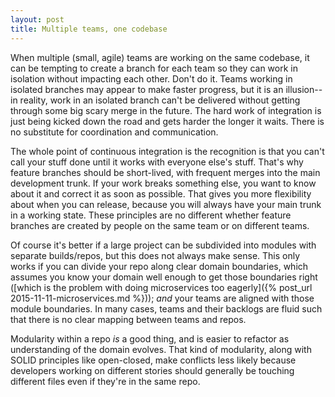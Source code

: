 ```yaml
---
layout: post
title: Multiple teams, one codebase
---
```


When multiple (small, agile) teams are working on the same codebase, it can be
tempting to create a branch for each team so they can work  in isolation
without impacting each other.   Don't do it.  Teams working in isolated
branches may appear to make faster progress, but it is an illusion--in
reality, work in an isolated branch can't be delivered without getting through
some big scary merge in the future.  The hard work of integration is just
being kicked down the road and gets harder the longer it waits.  There is no
substitute for coordination and communication.

The whole point of continuous integration is the recognition is that you can't
call your stuff done until it works with everyone else's stuff.  That's why
feature branches should be short-lived, with frequent merges into the main
development trunk.  If your work breaks something else, you want to know about
it and correct it as soon as possible.  That gives you more flexibility  about
when you can release, because you will always have your main trunk in a
working state.  These principles are no different whether feature branches are
created by people on the same team or on different teams.

Of course it's better if a large project can be subdivided into modules with
separate builds/repos, but this does not always make sense.  This only works
if you can divide your repo  along clear domain boundaries, which assumes you
know your domain well enough to get those boundaries right ([which is the
problem with doing microservices too eagerly]({% post_url
2015-11-11-microservices.md %}));  *and* your teams are aligned with those
module boundaries.  In many cases, teams and their backlogs are fluid such
that there is no clear mapping between teams and repos.

Modularity within a repo *is* a good thing, and is easier to refactor as 
understanding of the domain evolves.  That kind of modularity, along with SOLID
principles like open-closed, make conflicts less likely because developers
working on different stories should generally be touching different files even
if they're in the same repo.